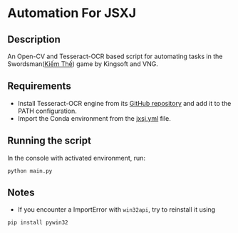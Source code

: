 # Automation For JSXJ
## Description
An Open-CV and Tesseract-OCR based script for automating tasks in the Swordsman([Kiếm Thế](https://kiemthe.vnggames.com/)) game by Kingsoft and VNG.

## Requirements
- Install Tesseract-OCR engine from its [GitHub repository](https://github.com/tesseract-ocr/tessdoc) and add it to the PATH configuration.
- Import the Conda environment from the [jxsj.yml](jsxj.yml) file.

## Running the script
In the console with activated environment, run:
````
python main.py
````

## Notes
- If you encounter a ImportError with `win32api`, try to reinstall it using
````
pip install pywin32
```` 
